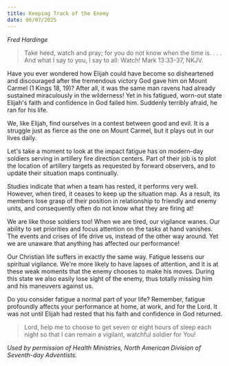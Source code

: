 ```yaml
---
title: Keeping Track of the Enemy
date: 06/07/2025
---
```


_Fred Hardinge_

> <p></p>
> Take heed, watch and pray; for you do not know when the time is. . . . And what I say to you, I say to all: Watch! Mark 13:33-37, NKJV.

Have you ever wondered how Elijah could have become so disheartened and discouraged after the tremendous victory God gave him on Mount Carmel (1 Kings 18, 19)? After all, it was the same man ravens had already sustained miraculously in the wilderness! Yet in his fatigued, worn-out state Elijah's faith and confidence in God failed him. Suddenly terribly afraid, he ran for his life.

We, like Elijah, find ourselves in a contest between good and evil. It is a struggle just as fierce as the one on Mount Carmel, but it plays out in our lives daily.

Let's take a moment to look at the impact fatigue has on modern-day soldiers serving in artillery fire direction centers. Part of their job is to plot the location of artillery targets as requested by forward observers, and to update their situation maps continually.

Studies indicate that when a team has rested, it performs very well. However, when tired, it ceases to keep up the situation map. As a result, its members lose grasp of their position in relationship to friendly and enemy units, and consequently often do not know what they are firing at!

We are like those soldiers too! When we are tired, our vigilance wanes. Our ability to set priorities and focus attention on the tasks at hand vanishes. The events and crises of life drive us, instead of the other way around. Yet we are unaware that anything has affected our performance!

Our Christian life suffers in exactly the same way. Fatigue lessens our spiritual vigilance. We're more likely to have lapses of attention, and it is at these weak moments that the enemy chooses to make his moves. During this state we also easily lose sight of the enemy, thus totally missing him and his maneuvers against us.

Do you consider fatigue a normal part of your life? Remember, fatigue profoundly affects your performance at home, at work, and for the Lord. It was not until Elijah had rested that his faith and confidence in God returned.

> <callout></callout>
> Lord, help me to choose to get seven or eight hours of sleep each night so that I can remain a vigilant, watchful soldier for You!

_Used by permission of Health Ministries, North American Division of Seventh-day Adventists._